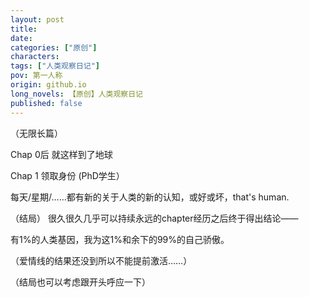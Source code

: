 ```yaml
---
layout: post
title: 
date: 
categories: ["原创"]
characters: 
tags: ["人类观察日记"]
pov: 第一人称
origin: github.io
long_novels: 【原创】人类观察日记
published: false
---
```


（无限长篇）

Chap 0后
就这样到了地球

Chap 1
领取身份 (PhD学生）

每天/星期/……都有新的关于人类的新的认知，或好或坏，that's human.


（结局）
很久很久几乎可以持续永远的chapter经历之后终于得出结论——

有1%的人类基因，我为这1%和余下的99%的自己骄傲。

（爱情线的结果还没到所以不能提前激活……）

（结局也可以考虑跟开头呼应一下）